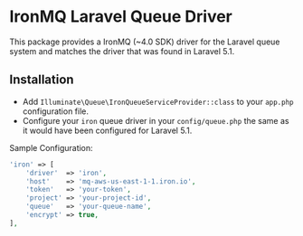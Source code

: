 # IronMQ Laravel Queue Driver

This package provides a IronMQ (~4.0 SDK) driver for the Laravel queue system and matches the driver that was found in Laravel 5.1.

## Installation

- Add `Illuminate\Queue\IronQueueServiceProvider::class` to your `app.php` configuration file.
- Configure your `iron` queue driver in your `config/queue.php` the same as it would have been configured for Laravel 5.1.

Sample Configuration:

```php
'iron' => [
    'driver'  => 'iron',
    'host'    => 'mq-aws-us-east-1-1.iron.io',
    'token'   => 'your-token',
    'project' => 'your-project-id',
    'queue'   => 'your-queue-name',
    'encrypt' => true,
],
```
